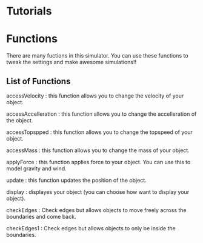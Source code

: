 # Tutorials

# Functions

There are many fuctions in this simulator. You can use these functions to tweak the settings and make awesome simulations!!

## List of Functions

accessVelocity : this function allows you to change the velocity of your object.

accessAccelleration : this function allows you to change the accelleration of the object.

accessTopspped : this function allows you to change the topspeed of your object.

accessMass : this function allows you to change the mass of your object.

applyForce : this function applies force to your object. You can use this to model gravity and wind.

update : this function updates the position of the object.

display : displayes your object (you can choose how want to display your object).

checkEdges : Check edges but allows objects to move freely across the boundaries and come back.

checkEdges1 : Check edges but allows objects to only be inside the boundaries. 
